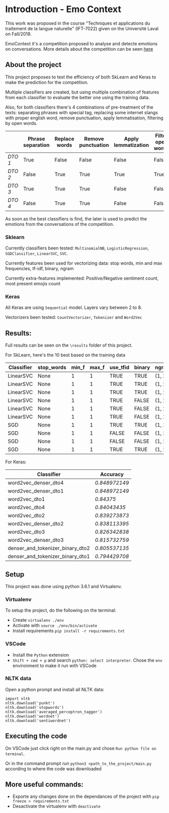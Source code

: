# Introduction - Emo Context
This work was proposed in the course "Techniques et applications du traitement de la langue naturelle" (IFT-7022) given on the Université Laval on Fall/2018.

EmoContext it's a competition proposed to analyse and detecte emotions on conversations. More details about the competition can be seen [here](https://www.humanizing-ai.com/emocontext.html) 

## About the project
This project proposes to test the efficiency of both SkLearn and Keras to make the prediction for the competition.

Multiple classifiers are created, but using multiple combination of features from each classifier to evaluate the better one using the training data.

Also, for both classifiers there's 4 combinations of pre-treatment of the texts: separating phrases with special tag, replacing some internet slangs with proper english word, remove punctuation, apply lemmatisation, filtering by open words.

|           | Phrase separation | Replace words | Remove punctuation | Apply lemmatization | Filter open words |
|-----------|-------------------|---------------|--------------------|---------------------|-------------------|
| *DTO 1*   | True              | False         | False              | False               | False             | 
| *DTO 2*   | False             | True          | True               | True                | True              | 
| *DTO 3*   | True              | True          | True               | False               | False             | 
| *DTO 4*   | False             | True          | True               | False               | False             | 

As soon as the best classifiers is find, the later is used to predict the emotions from the conversations of the competition.

### Sklearn
Currently classifiers been tested: `MultinomialNB`, `LogisticRegression`, `SGDClassifier`, `LinearSVC`, `SVC`.

Currently features been used for vectorizing data: stop words, min and max frequencies, tf-idf, binary, ngram

Currently extra-features implemented: Positive/Negative sentiment count, most present emojis count

### Keras
All Keras are using `Sequential` model. Layers vary between 2 to 8. 

Vectorizers been tested: `CountVectorizer`, `Tokenizer` and `Word2Vec`

## Results:

Full results can be seen on the `\results` folder of this project.

For SkLearn, here's the 10 best based on the training data

| Classifier |stop_words | min_f | max_f | use_tfid | binary  | ngram  | emoji | senti | dto  | Accuracy      |
|------------|-----------|-------|-------|----------|---------|--------|-------|-------|------|---------------|
| LinearSVC  |	None	 | 1	 | 1	 | TRUE	  | TRUE	| (1, 2) | TRUE	 | TRUE	| dto3 | *0.850464191* |	
| LinearSVC  |	None	 | 1	 | 1	 | TRUE	  | TRUE	| (1, 2) | TRUE	 | TRUE	| dto4 | *0.849966844* |	
| LinearSVC  |	None	 | 1	 | 1	 | TRUE	  | TRUE	| (1, 2) | TRUE	 | TRUE	| dto1 | *0.848972149* |	
| LinearSVC  |	None	 | 1	 | 1	 | TRUE	  | FALSE	| (1, 2) | TRUE	 | TRUE	| dto3 | *0.845656499* |	
| LinearSVC  |	None	 | 1	 | 1	 | TRUE	  | FALSE	| (1, 2) | TRUE	 | TRUE	| dto4 | *0.845324934* |	
| LinearSVC  |	None	 | 1	 | 1	 | TRUE	  | FALSE	| (1, 2) | TRUE	 | TRUE	| dto1 | *0.844330239* |	
| SGD        |	None	 | 1 	 | 1	 | TRUE	  | TRUE	| (1, 2) | TRUE	 | TRUE	| dto1 | *0.842175066* |	
| SGD 	     |  None	 | 1	 | 1	 | FALSE  | FALSE	| (1, 2) | TRUE	 | TRUE	| dto3 | *0.840351459* |	
| SGD 	     |  None	 | 1	 | 1	 | FALSE  | FALSE	| (1, 2) | TRUE	 | TRUE	| dto4 | *0.840185676* |	
| SGD 	     |  None	 | 1	 | 1	 | TRUE	  | TRUE	| (1, 2) | TRUE	 | TRUE	| dto3 | *0.838527851* |	

For Keras:

| Classifier                        | Accuracy      |
|-----------------------------------|---------------|
| word2vec_denser_dto4	            | *0.848972149* | 
| word2vec_denser_dto1              | *0.848972149* | 
| word2vec_dto1	                    | *0.84375* | 
| word2vec_dto4	                    | *0.84043435* | 
| word2vec_dto2	                    | *0.839273873* | 
| word2vec_denser_dto2	            | *0.838113395* | 
| word2vec_dto3	                    | *0.826342838* | 
| word2vec_denser_dto3	            | *0.815732759* | 
| denser_and_tokenizer_binary_dto2	| *0.805537135* | 
| denser_and_tokenizer_binary_dto1	| *0.794429708* | 

## Setup 
This project was done using python 3.6.1 and Virtualenv. 

### Virtualenv
To setup the project, do the following on the terminal:

- Create `virtualenv ./env`
- Activate with `source ./env/bin/activate`
- Install requirements `pip install -r requirements.txt`

### VSCode

- Install the `Python` extension
- `Shift + cmd + p` and search `python: select interpreter`. Chose the `env` environment to make it run with VSCode

### NLTK data

Open a python prompt and install all NLTK data:

```
import nltk
nltk.download('punkt')
nltk.download('stopwords')
nltk.download('averaged_perceptron_tagger')
nltk.download('wordnet')
nltk.download('sentiwordnet')
```

## Executing the code

On VSCode just click right on the main.py and chose `Run python file on terminal`.

Or in the command prompt run `python3 <path_to_the_project/main.py` according to where the code was downloaded

## More useful commands:

- Exporte any changes done on the dependances of the project with `pip freeze > requirements.txt`
- Desactivate the virtualenv with `deactivate`